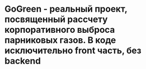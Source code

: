 # GoGreen - реальный проект, посвященный рассчету корпоративного выброса парниковых газов. В коде исключительно front часть, без backend
